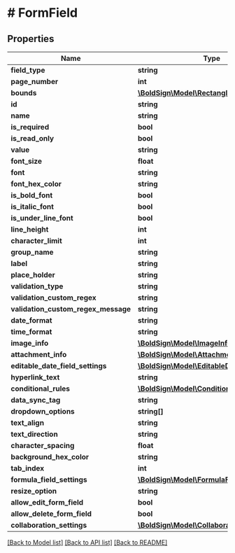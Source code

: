 # # FormField

## Properties

Name | Type | Description | Notes
------------ | ------------- | ------------- | -------------
**field_type** | **string** |  |
**page_number** | **int** |  |
**bounds** | [**\BoldSign\Model\Rectangle**](Rectangle.md) |  |
**id** | **string** |  | [optional]
**name** | **string** |  | [optional]
**is_required** | **bool** |  | [optional]
**is_read_only** | **bool** |  | [optional]
**value** | **string** |  | [optional]
**font_size** | **float** |  | [optional]
**font** | **string** |  | [optional]
**font_hex_color** | **string** |  | [optional]
**is_bold_font** | **bool** |  | [optional]
**is_italic_font** | **bool** |  | [optional]
**is_under_line_font** | **bool** |  | [optional]
**line_height** | **int** |  | [optional]
**character_limit** | **int** |  | [optional]
**group_name** | **string** |  | [optional]
**label** | **string** |  | [optional]
**place_holder** | **string** |  | [optional]
**validation_type** | **string** |  | [optional]
**validation_custom_regex** | **string** |  | [optional]
**validation_custom_regex_message** | **string** |  | [optional]
**date_format** | **string** |  | [optional]
**time_format** | **string** |  | [optional]
**image_info** | [**\BoldSign\Model\ImageInfo**](ImageInfo.md) |  | [optional]
**attachment_info** | [**\BoldSign\Model\AttachmentInfo**](AttachmentInfo.md) |  | [optional]
**editable_date_field_settings** | [**\BoldSign\Model\EditableDateFieldSettings**](EditableDateFieldSettings.md) |  | [optional]
**hyperlink_text** | **string** |  | [optional]
**conditional_rules** | [**\BoldSign\Model\ConditionalRule[]**](ConditionalRule.md) |  | [optional]
**data_sync_tag** | **string** |  | [optional]
**dropdown_options** | **string[]** |  | [optional]
**text_align** | **string** |  | [optional]
**text_direction** | **string** |  | [optional]
**character_spacing** | **float** |  | [optional]
**background_hex_color** | **string** |  | [optional]
**tab_index** | **int** |  | [optional]
**formula_field_settings** | [**\BoldSign\Model\FormulaFieldSettings**](FormulaFieldSettings.md) |  | [optional]
**resize_option** | **string** |  | [optional]
**allow_edit_form_field** | **bool** |  | [optional]
**allow_delete_form_field** | **bool** |  | [optional]
**collaboration_settings** | [**\BoldSign\Model\CollaborationSettings**](CollaborationSettings.md) |  | [optional]

[[Back to Model list]](../../README.md#models) [[Back to API list]](../../README.md#endpoints) [[Back to README]](../../README.md)
